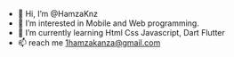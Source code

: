 - 👋 Hi, I’m @HamzaKnz
- 👀 I’m interested in Mobile and Web programming.
- 🌱 I’m currently learning Html Css Javascript, Dart Flutter
- 📫 reach me 1hamzakanza@gmail.com

<!---
HamzaKnz/HamzaKnz is a ✨ special ✨ repository because its `README.md` (this file) appears on your GitHub profile.
You can click the Preview link to take a look at your changes.
--->
